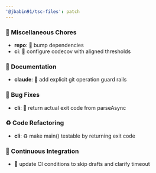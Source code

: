 ```yaml
---
'@jbabin91/tsc-files': patch
---
```


### 🔧 Miscellaneous Chores

- **repo**: :hammer: bump dependencies
- **ci**: :construction_worker: configure codecov with aligned thresholds

### 📝 Documentation

- **claude**: :memo: add explicit git operation guard rails

### 🐛 Bug Fixes

- **cli**: :bug: return actual exit code from parseAsync

### ♻️ Code Refactoring

- **cli**: :recycle: make main() testable by returning exit code

### 👷 Continuous Integration

- :ferris_wheel: update CI conditions to skip drafts and clarify timeout
